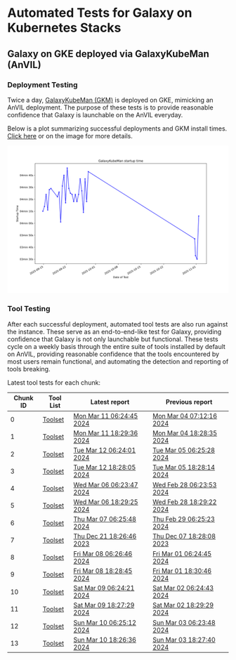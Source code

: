 # Automated Tests for Galaxy on Kubernetes Stacks
## Galaxy on GKE deployed via GalaxyKubeMan (AnVIL)
### Deployment Testing
Twice a day, [GalaxyKubeMan (GKM)](https://github.com/galaxyproject/galaxykubeman-helm) is deployed on GKE, mimicking an AnVIL deployment. The purpose of these tests is to provide reasonable confidence that Galaxy is launchable on the AnVIL everyday.

Below is a plot summarizing successful deployments and GKM install times.
<a href="https://htmlpreview.github.io/?https://github.com/anvilproject/galaxy-tests/blob/main/reports/anvil-edge/deployments.html">Click here</a> or on the image for more details.

<a href="https://htmlpreview.github.io/?https://github.com/anvilproject/galaxy-tests/blob/main/reports/anvil-edge/deployments.html"><img src="https://github.com/anvilproject/galaxy-tests/blob/main/reports/anvil-edge/deployments.svg" /></a>

### Tool Testing
After each successful deployment, automated tool tests are also run against the instance. These serve as an end-to-end-like test for Galaxy, providing confidence that Galaxy is not only launchable but functional. These tests cycle on a weekly basis through the entire suite of tools installed by default on AnVIL, providing reasonable confidence that the tools encountered by most users remain functional, and automating the detection and reporting of tools breaking.

Latest tool tests for each chunk:

<table id="anviltools"><thead><tr><th>Chunk ID</th><th>Tool List</th><th>Latest report</th><th>Previous report</th></tr></thead><tbody><tr><td>0</td><td><a href="https://github.com/anvilproject/galaxy-tests/blob/main/reports/anvil-edge/tool-tests/edge-24-03-11-06-08-1/tools.yml">Toolset</a></td><td><a href="https://htmlpreview.github.io/?https://github.com/anvilproject/galaxy-tests/blob/main/reports/anvil-edge/tool-tests/edge-24-03-11-06-08-1/results.html">Mon Mar 11 06:24:45 2024</a></td><td><a href="https://htmlpreview.github.io/?https://github.com/anvilproject/galaxy-tests/blob/main/reports/anvil-edge/tool-tests/edge-24-03-04-06-54-1/results.html">Mon Mar 04 07:12:16 2024</a></td></tr><tr><td>1</td><td><a href="https://github.com/anvilproject/galaxy-tests/blob/main/reports/anvil-edge/tool-tests/edge-24-03-11-18-12-1/tools.yml">Toolset</a></td><td><a href="https://htmlpreview.github.io/?https://github.com/anvilproject/galaxy-tests/blob/main/reports/anvil-edge/tool-tests/edge-24-03-11-18-12-1/results.html">Mon Mar 11 18:29:36 2024</a></td><td><a href="https://htmlpreview.github.io/?https://github.com/anvilproject/galaxy-tests/blob/main/reports/anvil-edge/tool-tests/edge-24-03-04-18-13-1/results.html">Mon Mar 04 18:28:35 2024</a></td></tr><tr><td>2</td><td><a href="https://github.com/anvilproject/galaxy-tests/blob/main/reports/anvil-edge/tool-tests/edge-24-03-12-06-08-1/tools.yml">Toolset</a></td><td><a href="https://htmlpreview.github.io/?https://github.com/anvilproject/galaxy-tests/blob/main/reports/anvil-edge/tool-tests/edge-24-03-12-06-08-1/results.html">Tue Mar 12 06:24:01 2024</a></td><td><a href="https://htmlpreview.github.io/?https://github.com/anvilproject/galaxy-tests/blob/main/reports/anvil-edge/tool-tests/edge-24-03-05-06-07-1/results.html">Tue Mar 05 06:25:28 2024</a></td></tr><tr><td>3</td><td><a href="https://github.com/anvilproject/galaxy-tests/blob/main/reports/anvil-edge/tool-tests/edge-24-03-12-18-12-1/tools.yml">Toolset</a></td><td><a href="https://htmlpreview.github.io/?https://github.com/anvilproject/galaxy-tests/blob/main/reports/anvil-edge/tool-tests/edge-24-03-12-18-12-1/results.html">Tue Mar 12 18:28:05 2024</a></td><td><a href="https://htmlpreview.github.io/?https://github.com/anvilproject/galaxy-tests/blob/main/reports/anvil-edge/tool-tests/edge-24-03-05-18-12-1/results.html">Tue Mar 05 18:28:14 2024</a></td></tr><tr><td>4</td><td><a href="https://github.com/anvilproject/galaxy-tests/blob/main/reports/anvil-edge/tool-tests/edge-24-03-06-06-09-1/tools.yml">Toolset</a></td><td><a href="https://htmlpreview.github.io/?https://github.com/anvilproject/galaxy-tests/blob/main/reports/anvil-edge/tool-tests/edge-24-03-06-06-09-1/results.html">Wed Mar 06 06:23:47 2024</a></td><td><a href="https://htmlpreview.github.io/?https://github.com/anvilproject/galaxy-tests/blob/main/reports/anvil-edge/tool-tests/edge-24-02-28-06-08-1/results.html">Wed Feb 28 06:23:53 2024</a></td></tr><tr><td>5</td><td><a href="https://github.com/anvilproject/galaxy-tests/blob/main/reports/anvil-edge/tool-tests/edge-24-03-06-18-13-1/tools.yml">Toolset</a></td><td><a href="https://htmlpreview.github.io/?https://github.com/anvilproject/galaxy-tests/blob/main/reports/anvil-edge/tool-tests/edge-24-03-06-18-13-1/results.html">Wed Mar 06 18:29:25 2024</a></td><td><a href="https://htmlpreview.github.io/?https://github.com/anvilproject/galaxy-tests/blob/main/reports/anvil-edge/tool-tests/edge-24-02-28-18-12-1/results.html">Wed Feb 28 18:29:22 2024</a></td></tr><tr><td>6</td><td><a href="https://github.com/anvilproject/galaxy-tests/blob/main/reports/anvil-edge/tool-tests/edge-24-03-07-06-08-1/tools.yml">Toolset</a></td><td><a href="https://htmlpreview.github.io/?https://github.com/anvilproject/galaxy-tests/blob/main/reports/anvil-edge/tool-tests/edge-24-03-07-06-08-1/results.html">Thu Mar 07 06:25:48 2024</a></td><td><a href="https://htmlpreview.github.io/?https://github.com/anvilproject/galaxy-tests/blob/main/reports/anvil-edge/tool-tests/edge-24-02-29-06-08-1/results.html">Thu Feb 29 06:25:23 2024</a></td></tr><tr><td>7</td><td><a href="https://github.com/anvilproject/galaxy-tests/blob/main/reports/anvil-edge/tool-tests/edge-23-12-21-18-11-1/tools.yml">Toolset</a></td><td><a href="https://htmlpreview.github.io/?https://github.com/anvilproject/galaxy-tests/blob/main/reports/anvil-edge/tool-tests/edge-23-12-21-18-11-1/results.html">Thu Dec 21 18:26:46 2023</a></td><td><a href="https://htmlpreview.github.io/?https://github.com/anvilproject/galaxy-tests/blob/main/reports/anvil-edge/tool-tests/edge-23-12-07-18-13-1/results.html">Thu Dec 07 18:28:08 2023</a></td></tr><tr><td>8</td><td><a href="https://github.com/anvilproject/galaxy-tests/blob/main/reports/anvil-edge/tool-tests/edge-24-03-08-06-08-1/tools.yml">Toolset</a></td><td><a href="https://htmlpreview.github.io/?https://github.com/anvilproject/galaxy-tests/blob/main/reports/anvil-edge/tool-tests/edge-24-03-08-06-08-1/results.html">Fri Mar 08 06:26:46 2024</a></td><td><a href="https://htmlpreview.github.io/?https://github.com/anvilproject/galaxy-tests/blob/main/reports/anvil-edge/tool-tests/edge-24-03-01-06-08-1/results.html">Fri Mar 01 06:24:45 2024</a></td></tr><tr><td>9</td><td><a href="https://github.com/anvilproject/galaxy-tests/blob/main/reports/anvil-edge/tool-tests/edge-24-03-08-18-13-1/tools.yml">Toolset</a></td><td><a href="https://htmlpreview.github.io/?https://github.com/anvilproject/galaxy-tests/blob/main/reports/anvil-edge/tool-tests/edge-24-03-08-18-13-1/results.html">Fri Mar 08 18:28:45 2024</a></td><td><a href="https://htmlpreview.github.io/?https://github.com/anvilproject/galaxy-tests/blob/main/reports/anvil-edge/tool-tests/edge-24-03-01-18-14-1/results.html">Fri Mar 01 18:30:46 2024</a></td></tr><tr><td>10</td><td><a href="https://github.com/anvilproject/galaxy-tests/blob/main/reports/anvil-edge/tool-tests/edge-24-03-09-06-09-1/tools.yml">Toolset</a></td><td><a href="https://htmlpreview.github.io/?https://github.com/anvilproject/galaxy-tests/blob/main/reports/anvil-edge/tool-tests/edge-24-03-09-06-09-1/results.html">Sat Mar 09 06:24:21 2024</a></td><td><a href="https://htmlpreview.github.io/?https://github.com/anvilproject/galaxy-tests/blob/main/reports/anvil-edge/tool-tests/edge-24-03-02-06-08-1/results.html">Sat Mar 02 06:24:43 2024</a></td></tr><tr><td>11</td><td><a href="https://github.com/anvilproject/galaxy-tests/blob/main/reports/anvil-edge/tool-tests/edge-24-03-09-18-11-1/tools.yml">Toolset</a></td><td><a href="https://htmlpreview.github.io/?https://github.com/anvilproject/galaxy-tests/blob/main/reports/anvil-edge/tool-tests/edge-24-03-09-18-11-1/results.html">Sat Mar 09 18:27:29 2024</a></td><td><a href="https://htmlpreview.github.io/?https://github.com/anvilproject/galaxy-tests/blob/main/reports/anvil-edge/tool-tests/edge-24-03-02-18-13-1/results.html">Sat Mar 02 18:29:29 2024</a></td></tr><tr><td>12</td><td><a href="https://github.com/anvilproject/galaxy-tests/blob/main/reports/anvil-edge/tool-tests/edge-24-03-10-06-07-1/tools.yml">Toolset</a></td><td><a href="https://htmlpreview.github.io/?https://github.com/anvilproject/galaxy-tests/blob/main/reports/anvil-edge/tool-tests/edge-24-03-10-06-07-1/results.html">Sun Mar 10 06:25:12 2024</a></td><td><a href="https://htmlpreview.github.io/?https://github.com/anvilproject/galaxy-tests/blob/main/reports/anvil-edge/tool-tests/edge-24-03-03-06-08-1/results.html">Sun Mar 03 06:23:48 2024</a></td></tr><tr><td>13</td><td><a href="https://github.com/anvilproject/galaxy-tests/blob/main/reports/anvil-edge/tool-tests/edge-24-03-10-18-11-1/tools.yml">Toolset</a></td><td><a href="https://htmlpreview.github.io/?https://github.com/anvilproject/galaxy-tests/blob/main/reports/anvil-edge/tool-tests/edge-24-03-10-18-11-1/results.html">Sun Mar 10 18:26:36 2024</a></td><td><a href="https://htmlpreview.github.io/?https://github.com/anvilproject/galaxy-tests/blob/main/reports/anvil-edge/tool-tests/edge-24-03-03-18-12-1/results.html">Sun Mar 03 18:27:40 2024</a></td></tr></tbody></table>
